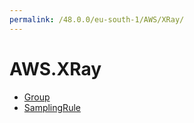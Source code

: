 ```yaml
---
permalink: /48.0.0/eu-south-1/AWS/XRay/
---
```


# AWS.XRay



* [Group](Group.md)
* [SamplingRule](SamplingRule.md)